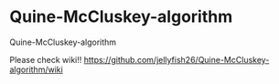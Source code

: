 # Quine-McCluskey-algorithm
Quine-McCluskey-algorithm

Please check wiki!!
https://github.com/jellyfish26/Quine-McCluskey-algorithm/wiki
